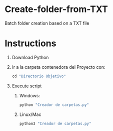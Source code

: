 # Create-folder-from-TXT

Batch folder creation based on a TXT file

# Instructions

1. Download Python

2. Ir a la carpeta contenedora del Proyecto con:
   
   ```Python
   cd "Directorio Objetivo"
   ```

3. Execute script 
   
   1. Windows:
      
      ```Python
      python "Creador de carpetas.py"
      ```
   
   2. Linux/Mac
      
      ```Python
      python3 "Creador de carpetas.py"
      ```
      
